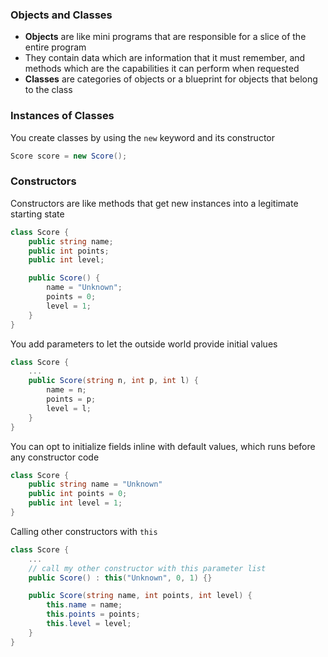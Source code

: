 ### Objects and Classes
- **Objects** are like mini programs that are responsible for a slice of the entire program
- They contain data which are information that it must remember, and methods which are the capabilities it can perform when requested
- **Classes** are categories of objects or a blueprint for objects that belong to the class

### Instances of Classes
You create classes by using the `new` keyword and its constructor

```cs
Score score = new Score();
```

### Constructors
Constructors are like methods that get new instances into a legitimate starting state
```cs
class Score {
	public string name;
	public int points;
	public int level;

	public Score() {
		name = "Unknown";
		points = 0;
		level = 1;
	}
}
```

You add parameters to let the outside world provide initial values
```cs
class Score {
	...
	public Score(string n, int p, int l) {
		name = n;
		points = p;
		level = l;
	}
}
```

You can opt to initialize fields inline with default values, which runs before any constructor code
```cs
class Score {
	public string name = "Unknown"
	public int points = 0;
	public int level = 1;
}
```

Calling other constructors with `this`
```cs
class Score {
	...
	// call my other constructor with this parameter list
	public Score() : this("Unknown", 0, 1) {}

	public Score(string name, int points, int level) {
		this.name = name;
		this.points = points;
		this.level = level;
	}
}
```